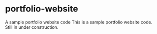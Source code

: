 # portfolio-website
A sample portfolio website code
This is a sample portfolio website code. Still in under construction.
